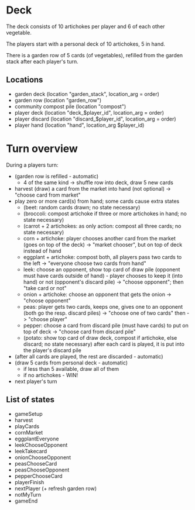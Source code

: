 # Deck

The deck consists of 10 artichokes per player and 6 of each other
vegetable.

The players start with a personal deck of 10 artichokes, 5 in hand.

There is a garden row of 5 cards (of vegetables), refilled from the
garden stack after each player's turn.

## Locations

- garden deck (location "garden_stack", location_arg = order)
- garden row (location "garden_row")
- community compost pile (location "compost")
- player deck (location "deck_$player_id", location_arg = order)
- player discard (location "discard_$player_id", location_arg = order)
- player hand (location "hand", location_arg $player_id)

# Turn overview

During a players turn:
- (garden row is refilled - automatic)
  - 4 of the same kind -> shuffle row into deck, draw 5 new cards
- harvest (draw) a card from the market into hand (not optional)
  -> "choose card from market"
- play zero or more card(s) from hand; some cards cause extra states
  - (beet: random cards drawn; no state necessary)
  - (broccoli: compost artichoke if three or more artichokes in hand; no state necessary)
  - (carrot + 2 artichokes: as only action: compost all three cards; no state necessary)
  - corn + artichoke: player chooses another card from the market (goes on top of the deck)
    -> "market chooser", but on top of deck instead of hand
  - eggplant + artichoke: compost both, all players pass two cards to the left
    -> "everyone choose two cards from hand"
  - leek: choose an opponent, show top card of draw pile (opponent must have cards outside of hand) - player chooses to keep it (into hand) or not (opponent's discard pile)
    -> "choose opponent"; then "take card or not"
  - onion + artichoke: choose an opponent that gets the onion
    -> "choose opponent"
  - peas: player gets two cards, keeps one, gives one to an opponent (both go the resp. discard piles)
    -> "choose one of two cards" then -> "choose player"
  - pepper: choose a card from discard pile (must have cards) to put on top of deck
    -> "choose card from discard pile"
  - (potato: show top card of draw deck, compost if artichoke, else discard; no state necessary)
  after each card is played, it is put into the player's discard pile
- (after all cards are played, the rest are discarded - automatic)
- (draw 5 cards from personal deck - automatic)
  - if less than 5 available, draw all of them
  - if no artichokes - WIN!
- next player's turn

List of states
-----

- gameSetup
- harvest
- playCards
- cornMarket
- eggplantEveryone
- leekChooseOpponent
- leekTakecard
- onionChooseOpponent
- peasChooseCard
- peasChooseOpponent
- pepperChooseCard
- playerFinish
- nextPlayer (+ refresh garden row)
- notMyTurn
- gameEnd
